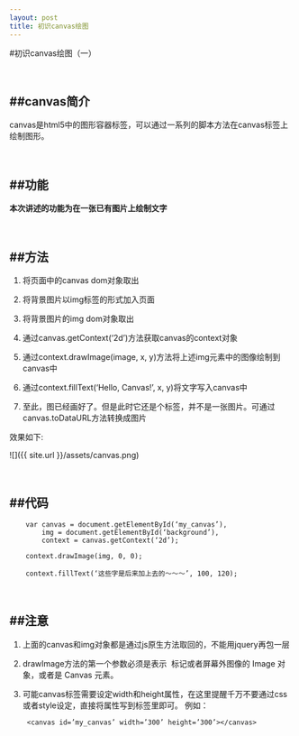```yaml
---
layout: post
title: 初识canvas绘图
---
```

#初识canvas绘图（一）

<br/>

##canvas简介
---
canvas是html5中的图形容器标签，可以通过一系列的脚本方法在canvas标签上绘制图形。

<br/>

##功能
---
**本次讲述的功能为在一张已有图片上绘制文字**

<br/>

##方法
---
1. 将页面中的canvas dom对象取出

2. 将背景图片以img标签的形式加入页面

3. 将背景图片的img dom对象取出

4. 通过canvas.getContext(‘2d’)方法获取canvas的context对象

5. 通过context.drawImage(image, x, y)方法将上述img元素中的图像绘制到canvas中

6. 通过context.fillText(‘Hello, Canvas!’, x, y)将文字写入canvas中

7. 至此，图已经画好了。但是此时它还是个标签，并不是一张图片。可通过canvas.toDataURL方法转换成图片

效果如下:

![]({{ site.url }}/assets/canvas.png)

<br/>

##代码
---
        var canvas = document.getElementById(‘my_canvas’),
            img = document.getElementById(‘background’),
            context = canvas.getContext(‘2d’);

        context.drawImage(img, 0, 0);

        context.fillText(‘这些字是后来加上去的～～～’, 100, 120);

<br/>

##注意
---

1. 上面的canvas和img对象都是通过js原生方法取回的，不能用jquery再包一层

2. drawImage方法的第一个参数必须是表示 <img> 标记或者屏幕外图像的 Image 对象，或者是 Canvas 元素。

3. 可能canvas标签需要设定width和height属性，在这里提醒千万不要通过css或者style设定，直接将属性写到标签里即可。 例如：

        <canvas id=’my_canvas’ width=’300’ height=’300’></canvas>

